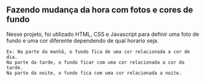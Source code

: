 ## Fazendo mudança da hora com fotos e cores de fundo

<p>Nesse projeto, foi utilizado HTML, CSS e Javascript para definir uma foto de fundo e uma cor diferente dependendo de qual horario seja.

    Ex: Na parte da manhã, o fundo fica de uma cor relacionada a cor de dia.
    Na parte da tarde, o fundo ficar com uma cor relacionada a cor da tarde.
    Na parte da noite, o fundo fica com uma cor relacionada a noite.

</p>
